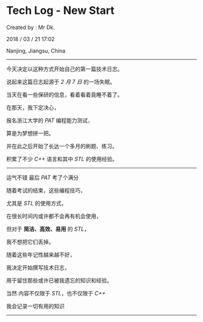 # Tech Log - New Start

Created by : Mr Dk.

2018 / 03 / 21 17:02

Nanjing, Jiangsu, China

------

今天决定以这种方式开始自己的第一篇技术日志。

说起来这篇日志起源于 _2 月 7 日_ 的一场失眠。

当天在看一些保研的信息，看着看着竟睡不着了。

在那天，我下定决心，

报名浙江大学的 _PAT_ 编程能力测试，

算是为梦想拼一把。

并在此之后开始了长达一个多月的刷题、练习。

积累了不少 _C++_ 语言和其中 _STL_ 的使用经验。

------

运气不错 最后 _PAT_ 考了个满分

随着考试的结束，这些编程技巧，

尤其是 _STL_ 的使用方式，

在很长时间内或许都不会再有机会使用，

但对于 __简洁、高效、易用__  的 _STL_，

我不想把它们丢掉。

随着这些年记性越来越不好，

我决定开始撰写技术日志，

用于留住那些或许已被我遗忘的知识和经验。

当然 内容不仅限于 _STL_，也不仅限于 _C++_

我会记录一切有用的知识

------

